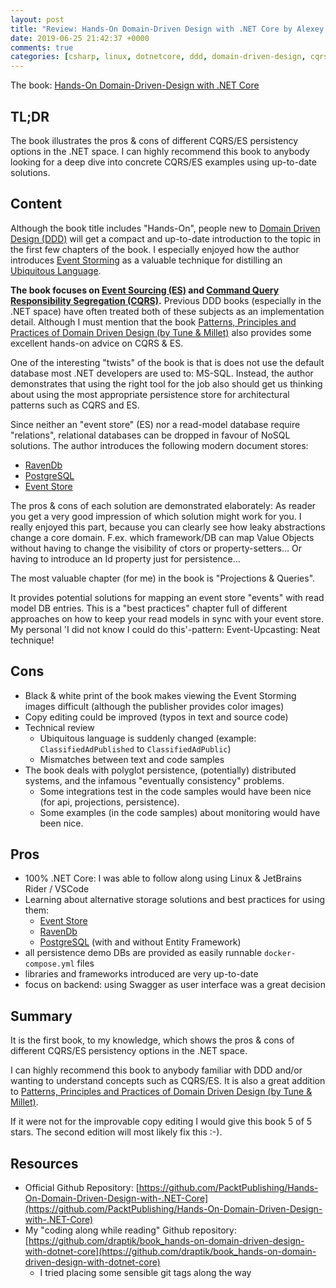 ```yaml
---
layout: post
title: "Review: Hands-On Domain-Driven Design with .NET Core by Alexey Zimarev"
date: 2019-06-25 21:42:37 +0000
comments: true
categories: [csharp, linux, dotnetcore, ddd, domain-driven-design, cqrs, event-store, es, event-sourcing, postgres, ravendb, review, book]
---
```


The book: [Hands-On Domain-Driven-Design with .NET Core](https://www.packtpub.com/application-development/hands-domain-driven-design-net-core)

## TL;DR

The book illustrates the pros & cons of different CQRS/ES persistency options in the .NET space. I can highly recommend this book to anybody looking for a deep dive into concrete CQRS/ES examples using up-to-date solutions.

## Content

Although the book title includes "Hands-On", people new to [Domain Driven Design (DDD)](https://en.wikipedia.org/wiki/Domain-driven_design) will get a compact and up-to-date introduction to the topic in the first few chapters of the book. I especially enjoyed how the author introduces [Event Storming](https://en.wikipedia.org/wiki/Event_storming) as a valuable technique for distilling an [Ubiquitous Language](https://martinfowler.com/bliki/UbiquitousLanguage.html).

**The book focuses on [Event Sourcing (ES)](https://martinfowler.com/eaaDev/EventSourcing.html) and [Command Query Responsibility Segregation (CQRS)](https://en.wikipedia.org/wiki/Command%E2%80%93query_separation#Command_query_responsibility_segregation).** Previous DDD books (especially in the .NET space) have often treated both of these subjects as an implementation detail. Although I must mention that the book [Patterns, Principles and Practices of Domain Driven Design (by Tune & Millet)](http://www.wrox.com/WileyCDA/WroxTitle/Patterns-Principles-and-Practices-of-Domain-Driven-Design.productCd-1118714709.html) also provides some excellent hands-on advice on CQRS & ES.

One of the interesting "twists" of the book is that is does not use the default database most .NET developers are used to: MS-SQL. Instead, the author demonstrates that using the right tool for the job also should get us thinking about using the most appropriate persistence store for architectural patterns such as CQRS and ES.

Since neither an "event store" (ES) nor a read-model database require "relations", relational databases can be dropped in favour of NoSQL solutions. The author introduces the following modern document stores:

- [RavenDb](https://ravendb.net/)
- [PostgreSQL](https://www.postgresql.org/)
- [Event Store](https://eventstore.org/)

The pros & cons of each solution are demonstrated elaborately: As reader you get a very good impression of which solution might work for you. I really enjoyed this part, because you can clearly see how leaky abstractions change a core domain. F.ex. which framework/DB can map Value Objects without having to change the visibility of ctors or property-setters... Or having to introduce an Id property just for persistence...

The most valuable chapter (for me) in the book is "Projections & Queries".

It provides potential solutions for mapping an event store "events" with read model DB entries. This is a "best practices" chapter full of different approaches on how to keep your read models in sync with your event store. My personal 'I did not know I could do this'-pattern: Event-Upcasting: Neat technique!

## Cons

- Black & white print of the book makes viewing the Event Storming images difficult (although the publisher provides color images)
- Copy editing could be improved (typos in text and source code)
- Technical review
  - Ubiquitous language is suddenly changed (example: `ClassifiedAdPublished` to `ClassifiedAdPublic`)
  - Mismatches between text and code samples
- The book deals with polyglot persistence, (potentially) distributed systems, and the infamous "eventually consistency" problems. 
  - Some integrations test in the code samples would have been nice (for api, projections, persistence).
  - Some examples (in the code samples) about monitoring would have been nice.

## Pros

- 100% .NET Core: I was able to follow along using Linux & JetBrains Rider / VSCode
- Learning about alternative storage solutions and best practices for using them:
  - [Event Store](https://eventstore.org/)
  - [RavenDb](https://ravendb.net/)
  - [PostgreSQL](https://www.postgresql.org/) (with and without Entity Framework)
- all persistence demo DBs are provided as easily runnable `docker-compose.yml` files
- libraries and frameworks introduced are very up-to-date
- focus on backend: using Swagger as user interface was a great decision

## Summary

It is the first book, to my knowledge, which shows the pros & cons of different CQRS/ES persistency options in the .NET space.

I can highly recommend this book to anybody familiar with DDD and/or wanting to understand concepts such as CQRS/ES. It is also a great addition to [Patterns, Principles and Practices of Domain Driven Design (by Tune & Millet)](http://www.wrox.com/WileyCDA/WroxTitle/Patterns-Principles-and-Practices-of-Domain-Driven-Design.productCd-1118714709.html).

If it were not for the improvable copy editing I would give this book 5 of 5 stars. The second edition will most likely fix this :-).

## Resources

- Official Github Repository: [https://github.com/PacktPublishing/Hands-On-Domain-Driven-Design-with-.NET-Core](https://github.com/PacktPublishing/Hands-On-Domain-Driven-Design-with-.NET-Core)
- My "coding along while reading" Github repository: [https://github.com/draptik/book_hands-on-domain-driven-design-with-dotnet-core](https://github.com/draptik/book_hands-on-domain-driven-design-with-dotnet-core)
  - I tried placing some sensible git tags along the way